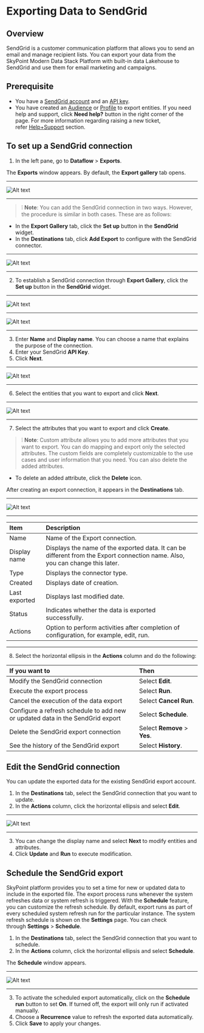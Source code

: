 # Exporting Data to SendGrid

## Overview

SendGrid is a customer communication platform that allows you to send an email and manage recipient lists. You can export your data from the SkyPoint Modern Data Stack Platform with built-in data Lakehouse to SendGrid and use them for email marketing and campaigns. 

## Prerequisite

- You have a [SendGrid account](https://sendgrid.com/) and an [API key](https://docs.sendgrid.com/ui/account-and-settings/api-keys). 
- You have created an [Audience](https://skypointcdpdocs.z22.web.core.windows.net/docs/audiences.html) or [Profile](https://skypointcdpdocs.z22.web.core.windows.net/docs/profiles.html) to export entities. If you need help and support, click **Need help?** button in the right corner of the page. For more information regarding raising a new ticket, refer [Help+Support](https://skypointcdpdocs.z22.web.core.windows.net/docs/help%2Bsupport.html) section.

## To set up a SendGrid connection 

1. In the left pane, go to **Dataflow** > **Exports**.

The **Exports** window appears. By default, the **Export gallery** tab opens.  

---

![Alt text](https://github.com/skypointcloud/platform/blob/master/docs/doc_snippets/SendGridWindow.png?raw=true)  

---

> :grey_exclamation: **Note**: You can add the SendGrid connection in two ways. However, the procedure is similar in both cases. These are as follows:

- In the **Export Gallery** tab, click the **Set up** button in the **SendGrid** widget.
- In the **Destinations** tab, click **Add Export** to configure with the SendGrid connector.  

---

![Alt text](https://github.com/skypointcloud/platform/blob/master/docs/doc_snippets/SendGridAddExport.png?raw=true)  

---

2. To establish a SendGrid connection through **Export Gallery**, click the **Set up** button in the **SendGrid** widget.  

---

![Alt text](https://github.com/skypointcloud/platform/blob/master/docs/doc_snippets/SendGridSetUp.png?raw=true)  

---

![Alt text](https://github.com/skypointcloud/platform/blob/master/docs/doc_snippets/SendGridAddName.png?raw=true)  

---

3. Enter **Name** and **Display name**. You can choose a name that explains the purpose of the connection.
4. Enter your SendGrid **API Key**.
5. Click **Next**.  

---

![Alt text](https://github.com/skypointcloud/platform/blob/master/docs/doc_snippets/SendGridSelectEntities.png?raw=true)  

---

6. Select the entities that you want to export and click **Next**.  

---

![Alt text](https://github.com/skypointcloud/platform/blob/develop/docs/doc_snippets/SendGrid_Attributesexport.png?raw=true)  

---

7. Select the attributes that you want to export and click **Create**.

> :grey_exclamation: **Note**: Custom attribute allows you to add more attributes that you want to export. You can do mapping and export only the selected attributes. The custom fields are completely customizable to the use cases and user information that you need. You can also delete the added attributes.

- To delete an added attribute, click the **Delete** icon. 

After creating an export connection, it appears in the **Destinations** tab.  

---

![Alt text](https://github.com/skypointcloud/platform/blob/master/docs/doc_snippets/SendGridActions.png?raw=true)  

---


|Item|Description|
| :--- | :--- |
|Name|Name of the Export connection.|
|Display name|Displays the name of the exported data. It can be different from the Export connection name. Also, you can change this later.|
|Type|Displays the connector type.|
|Created|Displays date of creation.|
|Last exported|Displays last modified date.|
|Status|Indicates whether the data is exported successfully.|
|Actions|Option to perform activities after completion of configuration, for example, edit, run.|  

---


8. Select the horizontal ellipsis in the **Actions** column and do the following:


|If you want to|Then|
| :--- | :--- |
|Modify the SendGrid connection|Select **Edit**.|
|Execute the export process|Select **Run**.|
|Cancel the execution of the data export|Select **Cancel Run**.|
|Configure a refresh schedule to add new or updated data in the SendGrid export|Select **Schedule**.|
|Delete the SendGrid export connection|Select **Remove** > **Yes**.|
|See the history of the SendGrid export|Select **History**.|

## Edit the SendGrid connection

You can update the exported data for the existing SendGrid export account.

1. In the **Destinations** tab, select the SendGrid connection that you want to update.
2. In the **Actions** column, click the horizontal ellipsis and select **Edit**.  

---

![Alt text](https://github.com/skypointcloud/platform/blob/master/docs/doc_snippets/SendGridEditExport.png?raw=true)  

---

3. You can change the display name and select **Next** to modify entities and attributes.
4. Click **Update** and **Run** to execute modification.

## Schedule the SendGrid export

SkyPoint platform provides you to set a time for new or updated data to include in the exported file. The export process runs whenever the system refreshes data or system refresh is triggered. With the **Schedule** feature, you can customize the refresh schedule. By default, export runs as part of every scheduled system refresh run for the particular instance. The system refresh schedule is shown on the **Settings** page. You can check through **Settings** > **Schedule**.

1. In the **Destinations** tab, select the SendGrid connection that you want to schedule.
2. In the **Actions** column, click the horizontal ellipsis and select **Schedule**.

The **Schedule** window appears.  

---

![Alt text](https://github.com/skypointcloud/platform/blob/master/docs/doc_snippets/SendGridSchedule.png?raw=true)  

---

3. To activate the scheduled export automatically, click on the **Schedule run** button to set **On**. If turned off, the export will only run if activated manually.
4. Choose a **Recurrence** value to refresh the exported data automatically.
5. Click **Save** to apply your changes.
